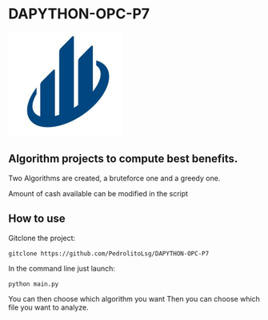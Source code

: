 # DAPYTHON-OPC-P7
![image](https://github.com/PedrolitoLsg/DAPYTHON-OPC-P7/blob/main/Capture2.JPG)

## Algorithm projects to compute best benefits.

Two Algorithms are created, a bruteforce one and a greedy one.

Amount of cash available can be modified in the script

## How to use
Gitclone the project:
```
gitclone https://github.com/PedrolitoLsg/DAPYTHON-OPC-P7
```

In the command line just launch:
```
python main.py
```

You can then choose which algorithm you want
Then you can choose which file you want to analyze.


